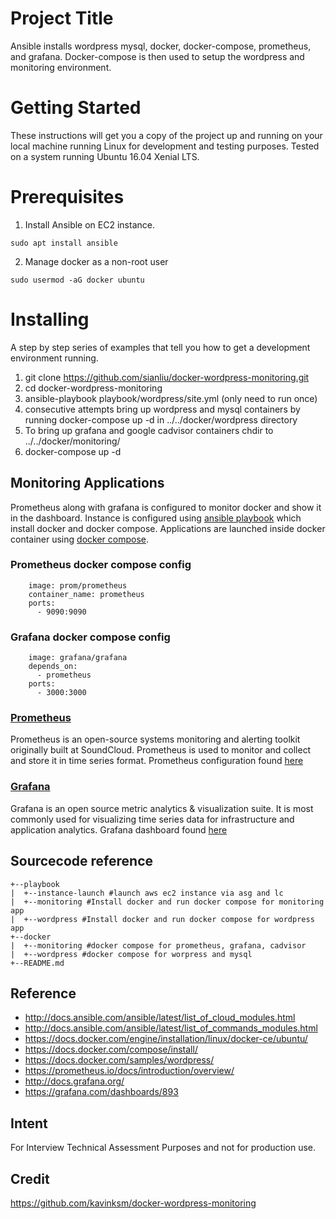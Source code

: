 # Project Title 

Ansible installs wordpress mysql, docker, docker-compose, prometheus, and grafana. Docker-compose is then used to setup the wordpress and monitoring environment.

# Getting Started

These instructions will get you a copy of the project up and running on your local machine running Linux for development and testing purposes.
Tested on a system running Ubuntu 16.04 Xenial LTS.

# Prerequisites

1) Install Ansible on EC2 instance.

```
sudo apt install ansible
```
2) Manage docker as a non-root user

```
sudo usermod -aG docker ubuntu
```

# Installing
A step by step series of examples that tell you how to get a development environment running.

1) git clone https://github.com/sianliu/docker-wordpress-monitoring.git
2) cd docker-wordpress-monitoring
3) ansible-playbook playbook/wordpress/site.yml (only need to run once)
4) consecutive attempts bring up wordpress and mysql containers by running docker-compose up -d in ../../docker/wordpress directory
4) To bring up grafana and google cadvisor containers chdir to ../../docker/monitoring/
5) docker-compose up -d

## Monitoring Applications
Prometheus along with grafana is configured to monitor docker and show it in the dashboard. Instance is configured using [ansible playbook](https://github.com/sianliu/docker-wordpress-monitoring/tree/develop/playbook/monitoring) which install docker and docker compose. Applications are launched inside docker container using [docker compose](https://github.com/sianliu/docker-wordpress-monitoring/tree/master/docker/monitoring).

### Prometheus docker compose config
``` prometheus:
    image: prom/prometheus
    container_name: prometheus
    ports:
      - 9090:9090
```

### Grafana docker compose config
```  grafana:
    image: grafana/grafana
    depends_on:
      - prometheus
    ports:
      - 3000:3000
```

### [Prometheus](https://prometheus.io)
Prometheus is an open-source systems monitoring and alerting toolkit originally built at SoundCloud. Prometheus is used to monitor and collect and store it in time series format. Prometheus configuration found [here](https://github.com/sianliu/docker-wordpress-monitoring/tree/master/docker/monitoring/prometheus)

### [Grafana](https://grafana.com/)
Grafana is an open source metric analytics & visualization suite. It is most commonly used for visualizing time series data for infrastructure and application analytics. Grafana dashboard found [here](https://github.com/sianliu/docker-wordpress-monitoring/tree/master/docker/monitoring/dashboards)

## Sourcecode reference
```
+--playbook
|  +--instance-launch #launch aws ec2 instance via asg and lc
|  +--monitoring #Install docker and run docker compose for monitoring app
|  +--wordpress #Install docker and run docker compose for wordpress app
+--docker
|  +--monitoring #docker compose for prometheus, grafana, cadvisor
|  +--wordpress #docker compose for worpress and mysql
+--README.md
```

## Reference
* http://docs.ansible.com/ansible/latest/list_of_cloud_modules.html
* http://docs.ansible.com/ansible/latest/list_of_commands_modules.html
* https://docs.docker.com/engine/installation/linux/docker-ce/ubuntu/
* https://docs.docker.com/compose/install/
* https://docs.docker.com/samples/wordpress/
* https://prometheus.io/docs/introduction/overview/
* http://docs.grafana.org/
* https://grafana.com/dashboards/893

## Intent
For Interview Technical Assessment Purposes and not for production use. 

## Credit
https://github.com/kavinksm/docker-wordpress-monitoring
